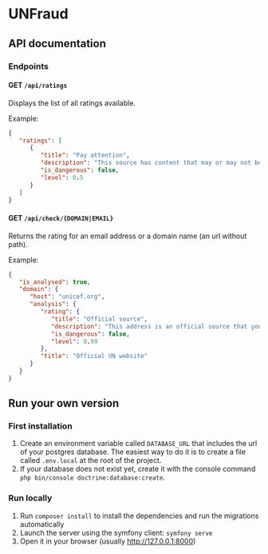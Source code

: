 # UNFraud

## API documentation

### Endpoints

#### GET `/api/ratings`

Displays the list of all ratings available.

Example:

```json
{
   "ratings": [
      {
         "title": "Pay attention",
         "description": "This source has content that may or may not be legit",
         "is_dangerous": false,
         "level": 0.5
      }
   ]
}
```

#### GET `/api/check/{DOMAIN|EMAIL}`

Returns the rating for an email address or a domain name (an url without path).

Example:

```json
{
   "is_analysed": true,
   "domain": {
      "host": "unicef.org",
      "analysis": {
         "rating": {
            "title": "Official source",
            "description": "This address is an official source that you can trust.",
            "is_dangerous": false,
            "level": 0.99
         },
         "title": "Official UN website"
      }
   }
}
```

## Run your own version

### First installation

1. Create an environment variable called `DATABASE_URL` that includes the url of your postgres database.
   The easiest way to do it is to create a file called `.env.local` at the root of the project.
2. If your database does not exist yet, create it with the console command `php bin/console doctrine:database:create`.

### Run locally

1. Run `composer install` to install the dependencies and run the migrations automatically
2. Launch the server using the symfony client: `symfony serve`
3. Open it in your browser (usually http://127.0.0.1:8000)
